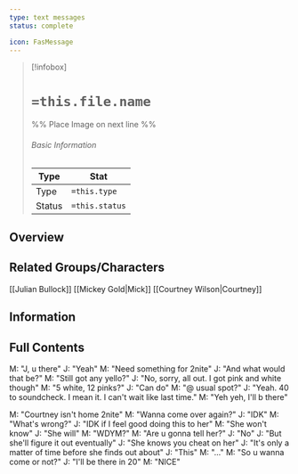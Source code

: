 ```yaml
---
type: text messages
status: complete

icon: FasMessage
---
```


> [!infobox]
> # `=this.file.name`
> %% Place Image on next line %%
> ###### Basic Information
> Type |  Stat |
> ---|---|
> Type | `=this.type` |
> Status | `=this.status` |
## Overview

## Related Groups/Characters
[[Julian Bullock]]
[[Mickey Gold|Mick]]
[[Courtney Wilson|Courtney]]


## Information

## Full Contents

M: "J, u there"
J: "Yeah"
M: "Need something for 2nite"
J: "And what would that be?"
M: "Still got any yello?"
J: "No, sorry, all out. I got pink and white though"
M: "5 white, 12 pinks?"
J: "Can do"
M: "@ usual spot?"
J: "Yeah. 40 to soundcheck. I mean it. I can't wait like last time."
M: "Yeh yeh, I'll b there"

M: "Courtney isn't home 2nite"
M: "Wanna come over again?"
J: "IDK"
M: "What's wrong?"
J: "IDK if I feel good doing this to her"
M: "She won't know"
J: "She will"
M: "WDYM?"
M: "Are u gonna tell her?"
J: "No"
J: "But she'll figure it out eventually"
J: "She knows you cheat on her"
J: "It's only a matter of time before she finds out about"
J: "This"
M: "..."
M: "So u wanna come or not?"
J: "I'll be there in 20"
M: "NICE"


